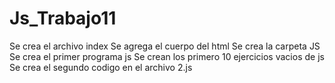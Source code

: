 # Js_Trabajo11
Se crea el archivo index 
Se agrega el cuerpo del html
Se crea la carpeta JS
Se crea el primer programa js 
Se crean los primero 10 ejercicios vacios de js 
Se crea el segundo codigo en el archivo 2.js